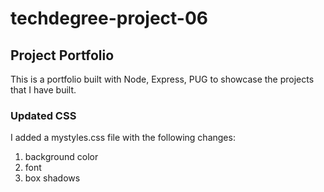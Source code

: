 # techdegree-project-06
## Project Portfolio
This is a portfolio built with Node, Express, PUG to showcase the projects that I have built.

### Updated CSS
I added a mystyles.css file with the following changes:
1. background color
2. font
3. box shadows
